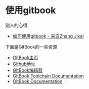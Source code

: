 # 使用gitbook

别人的心得
* [如何使用gitbook - 来自Zhang Jikai](http://gitbook.zhangjikai.com/)


下面是GitBook的一些资源
* [GitBook主页](https://www.gitbook.com/)
* [Github地址](https://github.com/GitbookIO/)
* [GitBook编辑器](https://www.gitbook.com/editor/osx)
* [GitBook Toolchain Documentation](http://toolchain.gitbook.com/)
* [GitBook Documentation](http://help.gitbook.com/)
